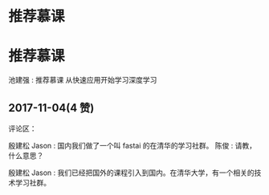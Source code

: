 # 推荐慕课

# 推荐慕课

池建强 : 推荐慕课 从快速应用开始学习深度学习

## 2017-11-04(4 赞)

评论区：

殷建松 Jason : 国内我们做了一个叫 fastai 的在清华的学习社群。 陈俊 : 请教，什么意思？

殷建松 Jason : 我们已经把国外的课程引入到国内。在清华大学，有一个相关的技术学习社群。